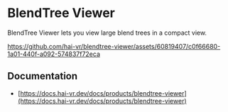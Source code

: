 # BlendTree Viewer

BlendTree Viewer lets you view large blend trees in a compact view.

https://github.com/hai-vr/blendtree-viewer/assets/60819407/c0f66680-1a01-440f-a092-574837f72eca

## Documentation

- [https://docs.hai-vr.dev/docs/products/blendtree-viewer](https://docs.hai-vr.dev/docs/products/blendtree-viewer)
